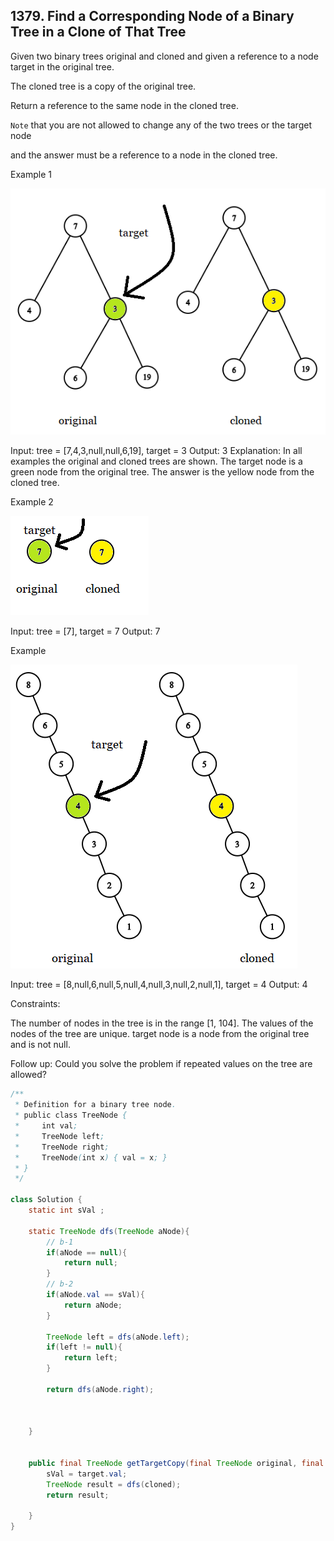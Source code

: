 ## 1379. Find a Corresponding Node of a Binary Tree in a Clone of That Tree

Given two binary trees original and cloned and given a reference to a node target in the original tree.

The cloned tree is a copy of the original tree.

Return a reference to the same node in the cloned tree.

`Note` that you are not allowed to change any of the two trees or the target node 

and the answer must be a reference to a node in the cloned tree.

  Example 1
  
![Example 1](e1.png)


  Input: tree = [7,4,3,null,null,6,19], target = 3
  Output: 3
  Explanation: In all examples the original and cloned trees are shown. 
         The target node is a green node from the original tree. The answer is the yellow node from the cloned tree.


  Example 2

![Example 2](e2.png)

  Input: tree = [7], target =  7
  Output: 7


  Example

![Example 3](e3.png)

  Input: tree = [8,null,6,null,5,null,4,null,3,null,2,null,1], target = 4
  Output: 4


Constraints:

The number of nodes in the tree is in the range [1, 104].
The values of the nodes of the tree are unique.
target node is a node from the original tree and is not null.
 

Follow up: Could you solve the problem if repeated values on the tree are allowed?

```java
/**
 * Definition for a binary tree node.
 * public class TreeNode {
 *     int val;
 *     TreeNode left;
 *     TreeNode right;
 *     TreeNode(int x) { val = x; }
 * }
 */

class Solution {
    static int sVal ;

    static TreeNode dfs(TreeNode aNode){
        // b-1
        if(aNode == null){
            return null;
        }
        // b-2
        if(aNode.val == sVal){
            return aNode;
        }

        TreeNode left = dfs(aNode.left);
        if(left != null){
            return left;
        }

        return dfs(aNode.right);

        
        
    }


    public final TreeNode getTargetCopy(final TreeNode original, final TreeNode cloned, final TreeNode target) {
        sVal = target.val;
        TreeNode result = dfs(cloned);
        return result;
        
    }
}
```
